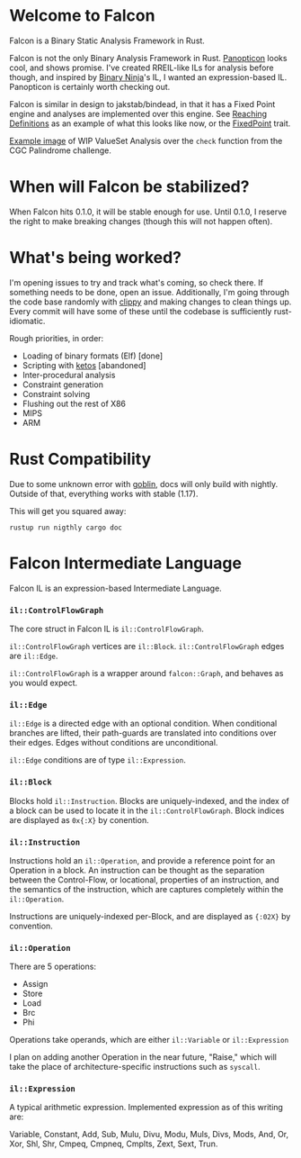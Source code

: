 # Welcome to Falcon

Falcon is a Binary Static Analysis Framework in Rust.

Falcon is not the only Binary Analysis Framework in Rust.
[Panopticon](https://github.com/das-labor/panopticon) looks cool, and shows promise. 
I've created RREIL-like ILs for analysis before though, and inspired by 
[Binary Ninja](https://binary.ninja/)'s IL, I wanted an expression-based IL. Panopticon 
is certainly worth checking out.

Falcon is similar in design to jakstab/bindead, in that it has a Fixed Point engine
and analyses are implemented over this engine. See
[Reaching Definitions](https://github.com/endeav0r/falcon/blob/master/lib/analysis/reaching_definitions.rs)
as an example of what this looks like now, or the
[FixedPoint](https://github.com/endeav0r/falcon/blob/master/lib/analysis/fixed_point.rs)
trait.

[Example image](http://tfpwn.com/files/check.png) of WIP ValueSet Analysis over the `check`
function from the CGC Palindrome challenge.

# When will Falcon be stabilized?

When Falcon hits 0.1.0, it will be stable enough for use. Until 0.1.0, I reserve the
right to make breaking changes (though this will not happen often).

# What's being worked?

I'm opening issues to try and track what's coming, so check there. If something needs
to be done, open an issue. Additionally, I'm going through the code base randomly with
[clippy](https://github.com/Manishearth/rust-clippy) 
and making changes to clean things up. Every commit will have some of these until the
codebase is sufficiently rust-idiomatic.

  Rough priorities, in order:

  * Loading of binary formats (Elf) [done]
  * Scripting with [ketos](https://github.com/murarth/ketos) [abandoned]
  * Inter-procedural analysis
  * Constraint generation
  * Constraint solving
  * Flushing out the rest of X86
  * MIPS
  * ARM

# Rust Compatibility

Due to some unknown error with [goblin](https://crates.io/crates/goblin), docs will only
build with nightly. Outside of that, everything works with stable (1.17).

This will get you squared away:

```
rustup run nigthly cargo doc
```

# Falcon Intermediate Language

Falcon IL is an expression-based Intermediate Language.

### `il::ControlFlowGraph`
The core struct in Falcon IL is `il::ControlFlowGraph`.

`il::ControlFlowGraph` vertices are `il::Block`.
`il::ControlFlowGraph` edges are `il::Edge`.

`il::ControlFlowGraph` is a wrapper around `falcon::Graph`, and behaves as you would expect.

### `il::Edge`

`il::Edge` is a directed edge with an optional condition. When conditional branches are 
lifted, their path-guards are translated into conditions over their edges. Edges without
conditions are unconditional.

`il::Edge` conditions are of type `il::Expression`.

### `il::Block`

Blocks hold `il::Instruction`. Blocks are uniquely-indexed, and the index of a block can 
be used to locate it in the `il::ControlFlowGraph`. Block indices are displayed as `0x{:X}`
by conention.

### `il::Instruction`

Instructions hold an `il::Operation`, and provide a reference point for an Operation in a
block. An instruction can be thought as the separation between the Control-Flow, or
locational, properties of an instruction, and the semantics of the instruction, which are
captures completely within the `il::Operation`.

Instructions are uniquely-indexed per-Block, and are displayed as `{:02X}` by convention.

### `il::Operation`

There are 5 operations:

  * Assign
  * Store
  * Load
  * Brc
  * Phi

Operations take operands, which are either `il::Variable` or `il::Expression`

I plan on adding another Operation in the near future, "Raise," which will
take the place of architecture-specific instructions such as `syscall`.

### `il::Expression`

A typical arithmetic expression. Implemented expression as of this writing are:

Variable, Constant, Add, Sub, Mulu, Divu, Modu, Muls, Divs, Mods, And, Or, Xor, Shl, Shr,
Cmpeq, Cmpneq, Cmplts, Zext, Sext, Trun.
